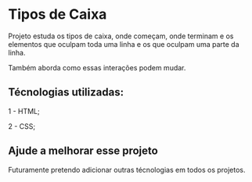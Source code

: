 # Tipos de Caixa

Projeto estuda os tipos de caixa, onde começam, onde terminam e os elementos que oculpam toda uma linha e os que oculpam uma
parte da linha.

Também aborda como essas interações podem mudar.

## Técnologias utilizadas:

1 - HTML;

2 - CSS;

## Ajude a melhorar esse projeto

Futuramente pretendo adicionar outras técnologias em todos os projetos.
